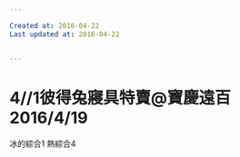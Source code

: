 ```yaml
---

Created at: 2016-04-22
Last updated at: 2016-04-22


---
```


# 4//1彼得兔寢具特賣@寶慶遠百 2016/4/19


冰的綜合1
熱綜合4

